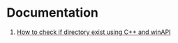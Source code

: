# Documentation

1. [How to check if directory exist using C++ and winAPI](https://stackoverflow.com/questions/8233842/how-to-check-if-directory-exist-using-c-and-winapi)
